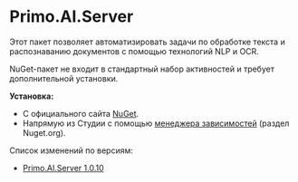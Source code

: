 # Primo.AI.Server

Этот пакет позволяет автоматизировать задачи по обработке текста и распознаванию документов с помощью технологий NLP и OCR.

NuGet-пакет не входит в стандартный набор активностей и требует дополнительной установки. 

**Установка:** 
- С официального сайта [NuGet](https://www.nuget.org/packages/Primo.AI.Server).  
- Напрямую из Студии с помощью [менеджера зависимостей](https://docs.primo-rpa.ru/primo-rpa/primo-studio/projects/manage-dependencies#menedzher-zavisimostei) (раздел Nuget.org).  

Cписок изменений по версиям:

 * [Primo.AI.Server 1.0.10](https://docs.primo-rpa.ru/primo-rpa/release-notes/packages/windows/primo-ai-server/1.0.10)



